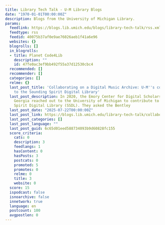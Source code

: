 ```yaml
---
title: Library Tech Talk - U-M Library Blogs
date: "1970-01-01T00:00:00Z"
description: Blogs from the University of Michigan Library.
params:
  feedlink: https://blogs.lib.umich.edu/blogs/library-tech-talk/rss.xml
  feedtype: rss
  feedid: 40075b37af0e9ae76026aeb1f41a6e96
  websites: {}
  blogrolls: []
  in_blogrolls:
  - title: Planet Code4Lib
    description: ""
    id: 47fe0ac3ef9bb492f55a37d12530cbc4
  recommended: []
  recommender: []
  categories: []
  relme: {}
  last_post_title: 'Collaborating on a Digital Music Archive: U-M''s contributions
    to the Sounding Spirit Digital Library'
  last_post_description: In 2020, the Emory Center for Digital Scholarship in Atlanta,
    Georgia reached out to the University of Michigan to contribute to the Sounding
    Spirit Digital Library (SSDL). They asked the Bentley
  last_post_date: "2025-07-22T00:00:00Z"
  last_post_link: https://blogs.lib.umich.edu/library-tech-talk/collaborating-digital-music-archive-u-ms-contributions-sounding-spirit-digital
  last_post_categories: []
  last_post_language: ""
  last_post_guid: 6c65d01eed588734093b9d60828fc155
  score_criteria:
    cats: 0
    description: 3
    feedlangs: 1
    hasContent: 0
    hasPosts: 3
    postcats: 0
    promoted: 5
    promotes: 0
    relme: 0
    title: 3
    website: 0
  score: 15
  ispodcast: false
  isnoarchive: false
  innetwork: true
  language: en
  postcount: 100
  avgpostlen: 0
---
```

